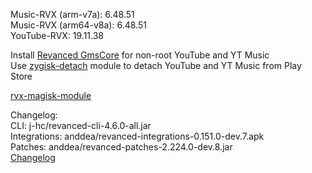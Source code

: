 Music-RVX (arm-v7a): 6.48.51  
Music-RVX (arm64-v8a): 6.48.51  
YouTube-RVX: 19.11.38  

Install [Revanced GmsCore](https://github.com/ReVanced/GmsCore/releases) for non-root YouTube and YT Music  
Use [zygisk-detach](https://github.com/j-hc/zygisk-detach) module to detach YouTube and YT Music from Play Store  

[rvx-magisk-module](https://github.com/LemonyOwO/rvx-magisk-module)  

Changelog:  
CLI: j-hc/revanced-cli-4.6.0-all.jar  
Integrations: anddea/revanced-integrations-0.151.0-dev.7.apk  
Patches: anddea/revanced-patches-2.224.0-dev.8.jar  
[Changelog](https://github.com/anddea/revanced-patches/releases/tag/vdev.8)  
